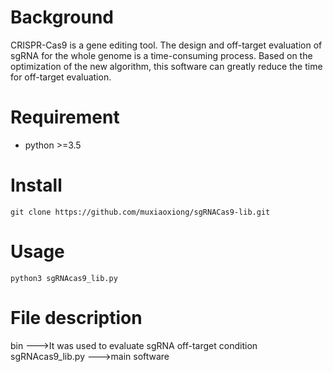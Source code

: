 
# Background
CRISPR-Cas9 is a gene editing tool. The design and off-target evaluation of sgRNA for the whole genome is a time-consuming process. Based on the optimization of the new algorithm, this software can greatly reduce the time for off-target evaluation.

# Requirement
- python >=3.5

# Install
```
git clone https://github.com/muxiaoxiong/sgRNACas9-lib.git
```
# Usage
```
python3 sgRNAcas9_lib.py
```
# File description
bin --->It was used to evaluate sgRNA off-target condition
sgRNAcas9_lib.py --->main software


